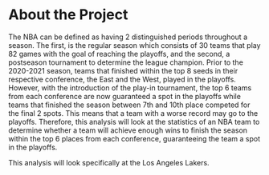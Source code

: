 # About the Project
The NBA can be defined as having 2 distinguished periods throughout a season. The first, is the regular season which consists of 30 teams that play 82 games with the goal of reaching the playoffs, and the second, a postseason tournament to determine the league champion. Prior to the 2020-2021 season, teams that finished within the top 8 seeds in their respective conference, the East and the West, played in the playoffs. However, with the introduction of the play-in tournament, the top 6 teams from each conference are now guaranteed a spot in the playoffs while teams that finished the season between 7th and 10th place competed for the final 2 spots. This means that a team with a worse record may go to the playoffs. Therefore, this analysis will look at the statistics of an NBA team to determine whether a team will achieve enough wins to finish the season within the top 6 places from each conference, guaranteeing the team a spot in the playoffs. 

This analysis will look specifically at the Los Angeles Lakers.
